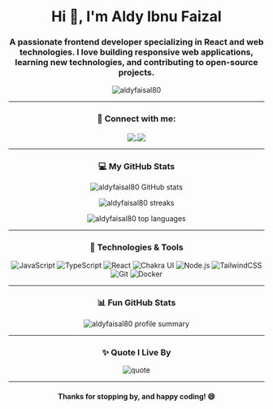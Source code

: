 <h1 align="center">Hi 👋, I'm Aldy Ibnu Faizal</h1>
<h3 align="center">A passionate frontend developer specializing in <strong>React</strong> and web technologies. I love building responsive web applications, learning new technologies, and contributing to open-source projects.</h3>

<p align="center">
  <img src="https://komarev.com/ghpvc/?username=aldyfaisal80&label=Profile%20views&color=0e75b6&style=flat" alt="aldyfaisal80" />
</p>

---

<h3 align="center">🚀 Connect with me:</h3>
<p align="center">
  <a href="https://linkedin.com/in/aldyfaisal" target="blank">
    <img align="center" src="https://img.shields.io/badge/-Aldy%20Faizal%20-blue?style=flat-square&logo=Linkedin&logoColor=white&link=https://linkedin.com/in/aldyfaisal"/>
  </a>
  <a href="mailto:aldyfaisal@example.com">
    <img align="center" src="https://img.shields.io/badge/-aldyfaisal@example.com-c14438?style=flat-square&logo=Gmail&logoColor=white"/>
  </a>
</p>

---

<h3 align="center">💻 My GitHub Stats</h3>
<p align="center">
  <img src="https://github-readme-stats.vercel.app/api?username=aldyfaisal80&theme=vue-dark&show_icons=true&hide_border=false&count_private=true" alt="aldyfaisal80 GitHub stats"/>
</p>

<p align="center">
  <img src="https://github-readme-streak-stats.herokuapp.com/?user=aldyfaisal80&theme=vue-dark&hide_border=false" alt="aldyfaisal80 streaks" />
</p>

<p align="center">
  <img src="https://github-readme-stats.vercel.app/api/top-langs/?username=aldyfaisal80&theme=vue-dark&layout=compact&hide_border=false&langs_count=6" alt="aldyfaisal80 top languages" />
</p>

---

<h3 align="center">🔧 Technologies & Tools</h3>

<p align="center">
  <img src="https://img.shields.io/badge/JavaScript-323330?style=for-the-badge&logo=javascript&logoColor=F7DF1E" alt="JavaScript" />
  <img src="https://img.shields.io/badge/TypeScript-007ACC?style=for-the-badge&logo=typescript&logoColor=white" alt="TypeScript" />
  <img src="https://img.shields.io/badge/React-20232A?style=for-the-badge&logo=react&logoColor=61DAFB" alt="React" />
  <img src="https://img.shields.io/badge/Chakra--UI-319795?style=for-the-badge&logo=chakra-ui&logoColor=white" alt="Chakra UI" />
  <img src="https://img.shields.io/badge/Node.js-43853D?style=for-the-badge&logo=node.js&logoColor=white" alt="Node.js" />
  <img src="https://img.shields.io/badge/TailwindCSS-38B2AC?style=for-the-badge&logo=tailwind-css&logoColor=white" alt="TailwindCSS" />
  <img src="https://img.shields.io/badge/Git-F05032?style=for-the-badge&logo=git&logoColor=white" alt="Git" />
  <img src="https://img.shields.io/badge/Docker-2496ED?style=for-the-badge&logo=docker&logoColor=white" alt="Docker" />
</p>

---

<h3 align="center">📊 Fun GitHub Stats</h3>
<p align="center">
  <img src="https://github-profile-summary-cards.vercel.app/api/cards/profile-details?username=aldyfaisal80&theme=vue-dark" alt="aldyfaisal80 profile summary" />
</p>

---

<h3 align="center">✨ Quote I Live By</h3>
<p align="center">
  <img src="https://quotes-github-readme.vercel.app/api?type=horizontal&theme=vue-dark" alt="quote" />
</p>

---

<h4 align="center">Thanks for stopping by, and happy coding! 😄</h4>
